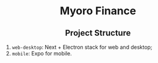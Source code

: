 <h1 align='center'>Myoro Finance</h1>

<h2 align='center'>Project Structure</h2>

1. `web-desktop`: Next + Electron stack for web and desktop;
2. `mobile`: Expo for mobile.
